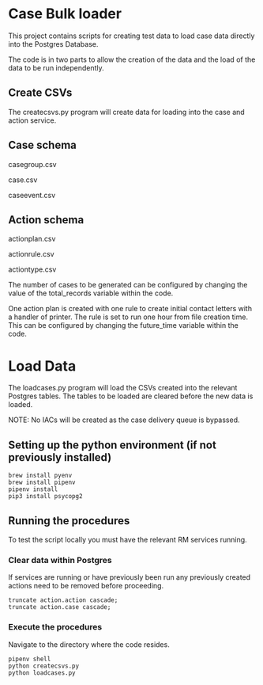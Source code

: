 
# Case Bulk loader
This project contains scripts for creating test data to load case data directly into the Postgres Database.

The code is in two parts to allow the creation of the data and the load of the data to be run independently.

## Create CSVs

The createcsvs.py program will create data for loading into the case and action service.

## Case schema
casegroup.csv

case.csv

caseevent.csv

## Action schema
actionplan.csv

actionrule.csv

actiontype.csv


The number of cases to be generated can be configured by changing the value of the total_records variable within the code.

One action plan is created with one rule to create initial contact letters with a handler of printer. The rule is set to run one hour from file creation time. This can be configured by changing the future_time variable within the code.

# Load Data
The loadcases.py program will load the CSVs created into the relevant Postgres tables. The tables to be loaded are cleared before the new data is loaded.

NOTE: No IACs will be created as the case delivery queue is bypassed.

## Setting up the python environment (if not previously installed)
```
brew install pyenv
brew install pipenv
pipenv install 
pip3 install psycopg2
```

## Running the procedures

To test the script locally you must have the relevant RM services running. 

### Clear data within Postgres
If services are running or have previously been run any previously created actions need to be removed before proceeding. 

```
truncate action.action cascade;
truncate action.case cascade;
```

### Execute the procedures
Navigate to the directory where the code resides.
```
pipenv shell
python createcsvs.py
python loadcases.py
```